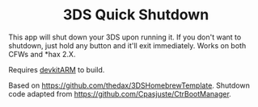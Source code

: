 <b><center>3DS Quick Shutdown</center></b>
==========

This app will shut down your 3DS upon running it. If you don't want to shutdown, just hold any button and it'll exit immediately. Works on both CFWs and *hax 2.X.

Requires [devkitARM](http://sourceforge.net/projects/devkitpro/files/devkitARM/) to build.

Based on https://github.com/thedax/3DSHomebrewTemplate. Shutdown code adapted from https://github.com/Cpasjuste/CtrBootManager.
